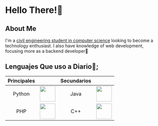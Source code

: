 # Hello There!🦝

## About Me
I'm a [civil engineering student in computer science](https://facultadingenieria.uct.cl/ingenieria-civil-en-informatica/) looking to become a technology enthusiast. I also have knowledge of web development, focusing more as a backend developer👾
## Lenguajes Que uso a Diario🐊;
|   Principales   |                                      |   Secundarios   |                                     |
|:------------:|:---------------------------------------:|:------------:|:---------------------------------------:|
|    Python    | <img src="https://upload.wikimedia.org/wikipedia/commons/c/c3/Python-logo-notext.svg" width="50" height="50"> |     Java     | <img src="https://upload.wikimedia.org/wikipedia/en/thumb/3/30/Java_programming_language_logo.svg/1200px-Java_programming_language_logo.svg.png" width="50" height="50"> |
|     PHP      | <img src="https://upload.wikimedia.org/wikipedia/commons/thumb/2/27/PHP-logo.svg/1200px-PHP-logo.svg.png" width="50" height="50"> |     C++      | <img src="https://upload.wikimedia.org/wikipedia/commons/thumb/1/18/ISO_C%2B%2B_Logo.svg/1200px-ISO_C%2B%2B_Logo.svg.png" width="50" height="50"> |


